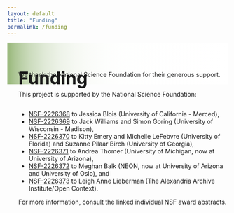 ```yaml
---
layout: default
title: "Funding"
permalink: /funding
---
```


<div class="text-block-right" style="display:grid;grid-template-columns:repeat(auto-fit, minmax(200px, 1fr));background-image:linear-gradient(to left, #fff, 90%, #97b779);padding:0;margin-right:0;width:100%;" id="headingblock">
    <div class="text-block-right" style="display:grid;grid-template-rows:40px auto;background-color:transparent;padding-left:5%;align-content:center;width:95%;" id="heading-left">
      <h1 style="font-size:40px;height:40px;align-self:start;">Funding</h1>
      <p style="align-self:start;padding-top:10px;" id="describe">We thank the National Science Foundation for their generous support.</p>
    </div>
    <!-- <div class="text-block-right" style="background-color:transparent;padding-left:0;float:right;justify-self:end;max-width:460px; margin-right:5%; margin-left: 5%; width: 90%;" id="heading-image">
      <figure id="stakes">
        <img src="./images/team.jpg" alt="Stakeholders" style="width=100%;">
        <figcaption>Members of the Ethical FAIROS RCN at the first annual symposium, on the premises of the Biosphere 2, in Arizona, May 2023. Photo: Kitty Emery.</figcaption>
      </figure>
    </div> -->
  </div>


<div class="text-block-right" style="padding:0;margin:0;width:100%;display:grid;grid-template-rows: auto;padding-left:5%;width:95%;">
 
 <p>This project is supported by the National Science Foundation: 
  <ul>
   <li><a href="https://www.nsf.gov/awardsearch/showAward?AWD_ID=2226368&HistoricalAwards=false">NSF-2226368</a> to Jessica Blois (University of California - Merced), </li>
   <li><a href="https://www.nsf.gov/awardsearch/showAward?AWD_ID=2226369&HistoricalAwards=false">NSF-2226369</a> to Jack Williams and Simon Goring (University of Wisconsin - Madison),</li> 
   <li><a href="https://www.nsf.gov/awardsearch/showAward?AWD_ID=2226370&HistoricalAwards=false">NSF-2226370</a> to Kitty Emery and Michelle LeFebvre (University of Florida) and Suzanne Pilaar Birch (University of Georgia),</li>
   <li><a href="https://www.nsf.gov/awardsearch/showAward?AWD_ID=2245082&HistoricalAwards=false">NSF-2226371</a> to Andrea Thomer (University of Michigan, now at University of Arizona),</li>
   <li><a href="https://www.nsf.gov/awardsearch/showAward?AWD_ID=2226372&HistoricalAwards=false">NSF-2226372</a> to Meghan Balk (NEON, now at University of Arizona and University of Oslo), and </li>
   <li><a href="https://www.nsf.gov/awardsearch/showAward?AWD_ID=2226373&HistoricalAwards=false">NSF-2226373</a> to Leigh Anne Lieberman (The Alexandria Archive Institute/Open Context).</li></ul> 
   For more information, consult the linked individual NSF award abstracts. </p>

</div>





